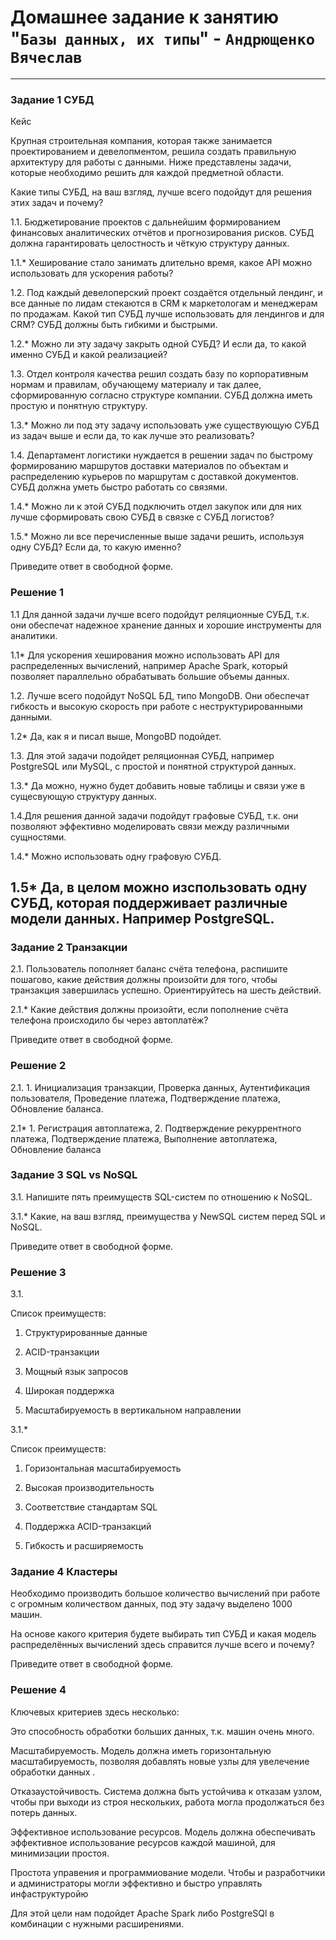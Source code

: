 # Домашнее задание к занятию "`Базы данных, их типы`" - `Андрющенко Вячеслав`


---

### Задание 1  СУБД  

Кейс

Крупная строительная компания, которая также занимается проектированием и девелопментом, решила создать правильную архитектуру для работы с данными. Ниже представлены задачи, которые необходимо решить для каждой предметной области.

Какие типы СУБД, на ваш взгляд, лучше всего подойдут для решения этих задач и почему?

1.1. Бюджетирование проектов с дальнейшим формированием финансовых аналитических отчётов и прогнозирования рисков. СУБД должна гарантировать целостность и чёткую структуру данных.

1.1.* Хеширование стало занимать длительно время, какое API можно использовать для ускорения работы?

1.2. Под каждый девелоперский проект создаётся отдельный лендинг, и все данные по лидам стекаются в CRM к маркетологам и менеджерам по продажам. Какой тип СУБД лучше использовать для лендингов и для CRM? СУБД должны быть гибкими и быстрыми.

1.2.* Можно ли эту задачу закрыть одной СУБД? И если да, то какой именно СУБД и какой реализацией?

1.3. Отдел контроля качества решил создать базу по корпоративным нормам и правилам, обучающему материалу и так далее, сформированную согласно структуре компании. СУБД должна иметь простую и понятную структуру.

1.3.* Можно ли под эту задачу использовать уже существующую СУБД из задач выше и если да, то как лучше это реализовать?

1.4. Департамент логистики нуждается в решении задач по быстрому формированию маршрутов доставки материалов по объектам и распределению курьеров по маршрутам с доставкой документов. СУБД должна уметь быстро работать со связями.

1.4.* Можно ли к этой СУБД подключить отдел закупок или для них лучше сформировать свою СУБД в связке с СУБД логистов?

1.5.* Можно ли все перечисленные выше задачи решить, используя одну СУБД? Если да, то какую именно?

Приведите ответ в свободной форме.

### Решение 1  


1.1 Для данной задачи лучше всего подойдут реляционные СУБД, т.к. они обеспечат надежное хранение данных и хорошие инструменты для аналитики. 

1.1* Для ускорения хеширования можно использовать API для распределенных вычислений, например Apache Spark, который позволяет параллельно обрабатывать большие объемы данных.

1.2. Лучше всего подойдут NoSQL БД, типо MongoDB. Они обеспечат гибкость и высокую скорость при работе с неструктурированными данными. 

1.2* Да, как я и писал выше, MongoBD подойдет. 


1.3. Для этой задачи подойдет реляционная СУБД, например PostgreSQL или MySQL, с простой и понятной структурой данных.

1.3.* Да можно, нужно будет добавить новые таблицы и связи уже в сущесвующую структуру данных. 


1.4.Для решения данной задачи подойдут графовые СУБД, т.к. они позволяют эффективно моделировать связи между различными сущностями.

1.4.* Можно использовать одну графовую СУБД.

1.5* Да, в целом можно изспользовать одну СУБД, которая поддерживает различные модели данных. Например PostgreSQL.
---

### Задание 2  Транзакции

2.1. Пользователь пополняет баланс счёта телефона, распишите пошагово, какие действия должны произойти для того, чтобы транзакция завершилась успешно. Ориентируйтесь на шесть действий.

2.1.* Какие действия должны произойти, если пополнение счёта телефона происходило бы через автоплатёж?

Приведите ответ в свободной форме.






### Решение 2  



2.1. 1. Инициализация транзакции, Проверка данных, Аутентификация пользователя, Проведение платежа, Подтверждение платежа, Обновление баланса.  

2.1*  1. Регистрация автоплатежа, 2. Подтверждение рекуррентного платежа, Подтверждение платежа, Выполнение автоплатежа, Обновление баланса


### Задание 3  SQL vs NoSQL

3.1. Напишите пять преимуществ SQL-систем по отношению к NoSQL.

3.1.* Какие, на ваш взгляд, преимущества у NewSQL систем перед SQL и NoSQL.

Приведите ответ в свободной форме.



### Решение 3


3.1. 

Список преимуществ:

1) Структурированные данные

2) ACID-транзакции

3) Мощный язык запросов

4) Широкая поддержка

5) Масштабируемость в вертикальном направлении


3.1.* 

Список преимуществ:  

1) Горизонтальная масштабируемость 

2) Высокая производительность 

3) Соответствие стандартам SQL 

4) Поддержка ACID-транзакций 



5) Гибкость и расширяемость 


### Задание 4  Кластеры

Необходимо производить большое количество вычислений при работе с огромным количеством данных, под эту задачу выделено 1000 машин.

На основе какого критерия будете выбирать тип СУБД и какая модель распределённых вычислений здесь справится лучше всего и почему?

Приведите ответ в свободной форме.


### Решение 4

Ключевых критериев здесь несколько:

Это способность обработки больших данных, т.к. машин очень много.

Масштабируемость. Модель должна иметь горизонтальную масштабируемость, позволяя добавлять новые узлы для увелечение обработки данных .

Отказаустойчивость. Система должна быть устойчива к отказам узлом, чтобы при выходи из строя нескольких, работа могла продолжаться без потерь данных.

Эффективное использование ресурсов. Модель должна обеспечивать  эффективное использование ресурсов каждой машиной, для минимизации простоя.

Простота управения и программиование модели. Чтобы и разработчики и администраторы могли эффективно и быстро управлять инфаструктуройю

Для этой цели нам подойдет Apache Spark либо PostgreSQl в комбинации с нужными расширениями.
